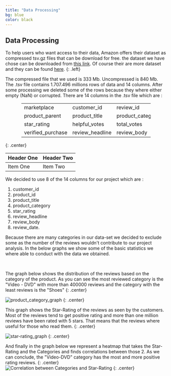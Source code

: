 ```yaml
---
title: "Data Processing"
bg: blue
color: black
---
```


## Data Processing

To help users who want access to their data, Amazon offers their dataset as compressed tsv.gz files that can be download for free. the dataset we have chose can be downloaded from [this link](https://s3.amazonaws.com/amazon-reviews-pds/tsv/amazon_reviews_multilingual_UK_v1_00.tsv.gz). Of course their are more dataset and they can be found [here](https://s3.amazonaws.com/amazon-reviews-pds/tsv/index.txt).
{: .left}

The compressed file that we used is 333 Mb. Uncompressed is 840 Mb. The .tsv file contains 1.707.496 millions rows of data and 14 columns. After some processing we deleted some of the rows because they where either empty (NaN) or corrupted.
There are 14 columns in the .tsv file which are :
<div align = "center">
<table style="width:80%">
<tr>
<td>marketplace</td>
<td>customer_id</td>
<td>review_id</td>
<td>review_date</td>
</tr>
<tr>
<td>product_parent</td>
<td>product_title</td>
<td>product_category</td>
<td>vine</td>
</tr>
<tr>
<td>star_rating</td>
<td>helpful_votes</td>
<td>total_votes</td>

</tr>
<tr>
<td>verified_purchase</td>
<td>review_headline</td>
<td>review_body</td>

</tr>
</table>
</div>
{: .center}
<br>

| Header One     | Header Two     |
| :------------- | :------------- |
| Item One       | Item Two       |

We decided to use 8 of the 14 columns for our project which are :

1. customer_id
1. product_id
1. product_title
1. product_category
1. star_rating
1. review_headline
1. review_body
1. review_date.

Because there are many categories in our data-set we decided to exclude some as the number of the reviews wouldn't contribute to our project analysis. In the below graphs we show some of the basic statistics we where able to conduct with the data we obtained.

<br>

The graph below shows the distribution of the reviews based on the category of the product. As you can see the most reviewed category is the "Video - DVD" with more than 400000 reviews and the category with the least reviews is the "Shoes"
{: .center}

![product_category_graph](https://raw.githubusercontent.com/carmignanivittorio/SocialGraphProject/master/img/product_category.jpg)
{: .center}
<br>

This graph shows the Star-Rating of the reviews as seen by the customers. Most of the reviews tend to get positive rating and more than one million reviews have been rated with 5 stars. That means that the reviews where useful for those who read them.
{: .center}

![star-rating_graph](https://raw.githubusercontent.com/carmignanivittorio/SocialGraphProject/master/img/star_rating.png)
{: .center}
<br>

And finally in the graph below we represent a heatmap that takes the Star-Rating and the Categories and finds correlations between those 2. As we can conclude, the "Video-DVD" category has the most and more positive rating reviews.
{: .center}
<br>
![Correlation between Categories and Star-Rating](https://raw.githubusercontent.com/carmignanivittorio/SocialGraphProject/master/img/Correlation%20between%20Categories%20and%20Star-Rating.png)
{: .center}
